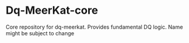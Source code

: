 # Dq-MeerKat-core
Core repository for dq-meerkat. Provides fundamental DQ logic. Name might be subject to change
